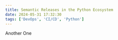 ```yaml
---
title: Semantic Releases in the Python Ecosystem
date: 2024-05-31 17:32:30
tags: ['DevOps', 'CI/CD', 'Python']
---
```


Another One
